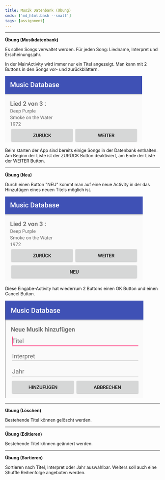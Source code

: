 ```yaml
---
title: Musik Datenbank (Übung)
cmds: ['md_html.bash --small']
tags: [assignment]
---
```


---

**Übung (Musikdatenbank)**

Es sollen Songs verwaltet werden. Für jeden Song: Liedname, Interpret und Erscheinungsjahr.

In der MainActivity wird immer nur ein Titel angezeigt. Man kann mit 2 Buttons in den Songs vor- und zurückblättern.

<img src="fig/image-20201119161730952.png" alt="image-20201119161730952" style="zoom:50%;" />

Beim starten der App sind bereits einige Songs in der Datenbank enthalten. Am Beginn der Liste ist der ZURÜCK Button deaktiviert, am Ende der Liste der WEITER Button.



---

**Übung (Neu)**

Durch einen Button "NEU" kommt man auf eine neue Activity in der das Hinzufügen eines neuen Titels möglich ist. 

<img src="fig/image-20201119161730953.png" alt="image-20201119161730953" style="zoom:50%;" />

Diese Eingabe-Activity hat wiederrum 2 Buttons einen OK Button und einen Cancel Button.

<img src="fig/image-20201119161637949.png" alt="image-20201119161637949" style="zoom:50%;" />



---

**Übung (Löschen)**

Bestehende Titel können gelöscht werden.



---

**Übung (Editieren)**

Bestehende Titel können geändert werden.



---

**Übung (Sortieren)**

Sortieren nach Titel, Interpret oder Jahr auswählbar. Weiters soll auch eine Shuffle Reihenfolge angeboten werden.

